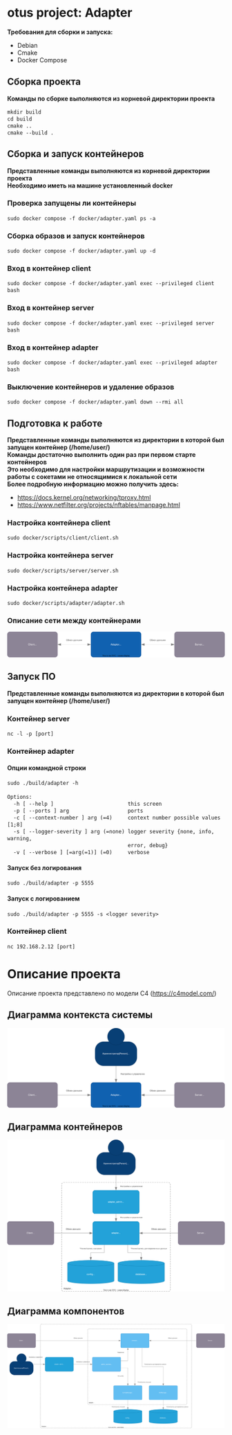 # otus project: Adapter
**Требования для сборки и запуска:**
* Debian
* Cmake
* Docker Compose

## Сборка проекта
**Команды по сборке выполняются из корневой директории проекта**
```
mkdir build
cd build
cmake ..
cmake --build .
```
## Сборка и запуск контейнеров
**Представленные команды выполняются из корневой директории проекта**\
**Необходимо иметь на машине установленный docker**
### Проверка запущены ли контейнеры
```
sudo docker compose -f docker/adapter.yaml ps -a
```
### Сборка образов и запуск контейнеров
```
sudo docker compose -f docker/adapter.yaml up -d
```
### Вход в контейнер client
```
sudo docker compose -f docker/adapter.yaml exec --privileged client bash
```
### Вход в контейнер server
```
sudo docker compose -f docker/adapter.yaml exec --privileged server bash
```
### Вход в контейнер adapter
```
sudo docker compose -f docker/adapter.yaml exec --privileged adapter bash
```
### Выключение контейнеров и удаление образов
```
sudo docker compose -f docker/adapter.yaml down --rmi all
```
## Подготовка к работе
**Представленные команды выполняются из директории в которой был запущен контейнер (/home/user/)**\
**Команды достаточно выполнить один раз при первом старте контейнеров**\
**Это необходимо для настройки маршрутизации и возможности работы с сокетами не относящимися к локальной сети**\
**Более подробную информацию можно получить здесь:**
* https://docs.kernel.org/networking/tproxy.html
* https://www.netfilter.org/projects/nftables/manpage.html
### Настройка контейнера client
```
sudo docker/scripts/client/client.sh
```
### Настройка контейнера server
```
sudo docker/scripts/server/server.sh
```
### Настройка контейнера adapter
```
sudo docker/scripts/adapter/adapter.sh
```
### Описание сети между контейнерами
![Alt image](./diagrams/ContainerNetwork.svg)
## Запуск ПО
**Представленные команды выполняются из директории в которой был запущен контейнер (/home/user/)**
### Контейнер server
```
nc -l -p [port]
```
### Контейнер adapter
#### Опции командной строки
```
sudo ./build/adapter -h

Options:
  -h [ --help ]                        this screen
  -p [ --ports ] arg                   ports
  -c [ --context-number ] arg (=4)     context number possible values [1;8]
  -s [ --logger-severity ] arg (=none) logger severity {none, info, warning, 
                                       error, debug}
  -v [ --verbose ] [=arg(=1)] (=0)     verbose
```
#### Запуск без логирования
```
sudo ./build/adapter -p 5555
```
#### Запуск с логированием
```
sudo ./build/adapter -p 5555 -s <logger severity>
```
### Контейнер client
```
nc 192.168.2.12 [port]
```
# Описание проекта
Описание проекта представлено по модели C4 (https://c4model.com/)
## Диаграмма контекста системы
![Alt image](./diagrams/SystemContextDiagram.svg)
## Диаграмма контейнеров
![Alt image](./diagrams/ContainerDiagram.svg)
## Диаграмма компонентов
![Alt image](./diagrams/ComponentDiagram.svg)